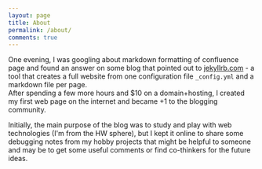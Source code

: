 ```yaml
---
layout: page
title: About
permalink: /about/
comments: true
---
```



One evening, I was googling about markdown formatting of confluence page and found an answer on some blog that pointed out to [jekyllrb.com](https://jekyllrb.com/) - a tool that creates a full website from one configuration file `_config.yml` and a markdown file per page.  
After spending a few more hours and $10 on a domain+hosting, I created my first web page on the internet and became +1 to the blogging community.  

Initially, the main purpose of the blog was to study and play with web technologies (I'm from the HW sphere), but I kept it online to share some debugging notes from my hobby projects that might be helpful to someone and may be to get some useful comments or find co-thinkers for the future ideas.



